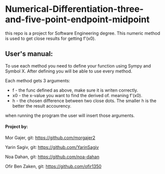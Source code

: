 # Numerical-Differentiation-three-and-five-point-endpoint-midpoint
this repo is a project for Software Engineering degree. This numeric method is used to get close results for getting f'(x0).

## User's manual:

To use each method you need to define your function using Sympy and Symbol X.
After defining you will be able to use every method.


Each method gets 3 arguments: 
* f - the func defined as above, make sure it is writen correctly.
* x0 - the x-value you want to find the derived of. meaning  f'(x0).
* h - the chosen difference between two close dots. The smaller h is the better the result accourency.

when running the program the user will insert those arguments.


#### Project by:
Mor Gajer, git: https://github.com/morgajer2

Yarin Sagiv, git: https://github.com/YarinSagiv

Noa Dahan, git: https://github.com/noa-dahan

Ofir Ben Zaken, git: https://github.com/ofir1350
